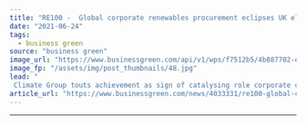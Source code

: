 ```yaml
---
title: "RE100 -  Global corporate renewables procurement eclipses UK electricity use"
date: "2021-06-24"
tags: 
  - business green
source: "business green"
image_url: "https://www.businessgreen.com/api/v1/wps/f7512b5/4b887702-e9e5-4e9a-a557-38ef603cb5a7/6/BT-solar-185x114.jpg"
image_fp: "/assets/img/post_thumbnails/48.jpg"
lead: "
 Climate Group touts achievement as sign of catalysing role corporate clean energy procurement is having on clean energy markets and policy frameworks ..."
article_url: "https://www.businessgreen.com/news/4033331/re100-global-corporate-renewables-procurement-eclipses-uk-electricity"
---
```


---
